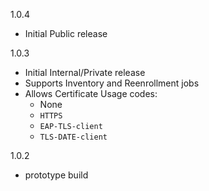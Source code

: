 1.0.4
- Initial Public release

1.0.3
- Initial Internal/Private release
- Supports Inventory and Reenrollment jobs
- Allows Certificate Usage codes:
    - None
    - `HTTPS`
    - `EAP-TLS-client`
    - `TLS-DATE-client`

1.0.2
- prototype build
